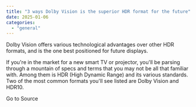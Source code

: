 ```yaml
---
title: "3 ways Dolby Vision is the superior HDR format for the future"
date: 2025-01-06
categories: 
  - "general"
---
```


Dolby Vision offers various technological advantages over other HDR formats, and is the one best positioned for future displays.

If you're in the market for a new smart TV or projector, you'll be parsing through a mountain of specs and terms that you may not be all that familiar with. Among them is HDR (High Dynamic Range) and its various standards. Two of the most common formats you'll see listed are Dolby Vision and HDR10.

Go to Source
